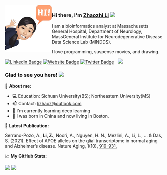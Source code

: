 <img align="left" width="150" height="150" margin-right="100" alt="zhaozhili" src="images/hi.png"/>

### Hi there, I'm <a href="https://gkassym.netlify.app" target="_blank">Zhaozhi Li</a> <img src="https://media.giphy.com/media/hvRJCLFzcasrR4ia7z/giphy.gif" width="25px">

I am a bioinformatics analyst at Massachusetts General Hospital, Department of Neurology, MassGeneral Institute for Neurodegenerative Disease Data Science Lab (MINDDS).

I love programming, suspense movies, and drawing. 

[![Linkedin Badge](https://img.shields.io/badge/-LinkedIn-0e76a8?style=flat-square&logo=Linkedin&logoColor=white)](https://www.linkedin.com/in/zhaozhi-li-10749a14a/)
[![Website Badge](https://img.shields.io/badge/Website-3b5998?style=flat-square&logo=google-chrome&logoColor=white)](https://www.linkedin.com/in/zhaozhi-li-10749a14a/)
[![Twitter Badge](https://img.shields.io/badge/-Twitter-00acee?style=flat-square&logo=Twitter&logoColor=white)](https://twitter.com/jerry_zhaozhi)
&nbsp; ![](https://visitor-badge.glitch.me/badge?page_id=zhaozhili)



### Glad to see you here! <img src="https://c.tenor.com/3_mXIoBPNhoAAAAi/party-parrot.gif" width="25px">


🌱 **About me:**

- 💻 Education: Sichuan University(BS); Northeastern University(MS)
- 📫 Contact: lizhaoz@outlook.com
- 🚀 I'm currently learning deep learning
- 💬 I was born in China and now living in Boston.

📝 **Latest Publication:**

Serrano-Pozo, A., **Li, Z.**, Noori, A., Nguyen, H. N., Mezlini, A., Li, L., ... & Das, S. (2021). Effect of APOE alleles on the glial transcriptome in normal aging and Alzheimer’s disease. Nature Aging, 1(10), <a href="https://www.researchgate.net/publication/355183269_Effect_of_APOE_alleles_on_the_glial_transcriptome_in_normal_aging_and_Alzheimer's_disease">919-931.</a>


📈 **My GitHub Stats:**

<p>
  <img height="180em" src="https://github-readme-stats.vercel.app/api?username=lizhaozhi&show_icons=true&hide_border=true&&count_private=true&include_all_commits=true" />
  <img height="180em" src="https://github-readme-stats.vercel.app/api/top-langs/?username=lizhaozhi&show_icons=true&hide_border=true&layout=compact&langs_count=8&count_private=true"/>
</p>
